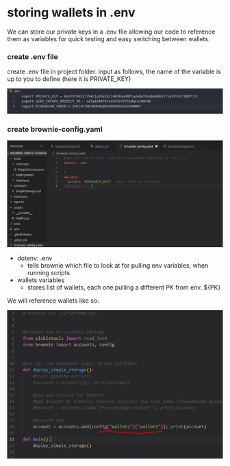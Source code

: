 # storing wallets in .env

We can store our private keys in a .env file allowing our code to reference them as variables for quick testing and easy switching between wallets.

### create .env file&#x20;

create .env file in project folder. input as follows, the name of the variable is up to you to define (here it is PRIVATE\_KEY)

![](<../../../.gitbook/assets/image (278).png>)

### create brownie-config.yaml

![](<../../../.gitbook/assets/image (3).png>)

* dotenv: .env
  * tells brownie which file to look at for pulling env variables, when running scripts
* wallets variables
  * stores list of wallets, each one pulling a different PK from env. ${PK}

We will reference wallets like so:

![](<../../../.gitbook/assets/image (257).png>)


